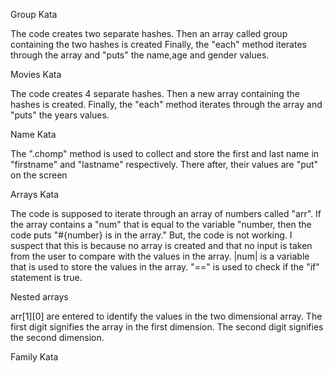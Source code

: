 Group Kata

The code creates two separate hashes.
Then an array called group containing the two hashes is created
Finally, the "each" method iterates through the array and "puts" the name,age and gender values.

Movies Kata

The code creates 4 separate hashes. Then a new array containing the hashes is created. Finally, the "each" method iterates through the array and "puts" the years values.

Name Kata

The ".chomp" method is used to collect and store the first and last name in "firstname" and "lastname" respectively. There after, their values are "put" on the screen

Arrays Kata

The code is supposed to iterate through an array of numbers called "arr". If the array contains a "num" that is equal to the variable "number, then the code puts "#{number} is in the array." But, the code is not working. I suspect that this is because no array is created and that no input is taken from the user to compare with the values in the array. |num| is a variable that is used to store the values in the array. "==" is used to check if the "if" statement is true.

Nested arrays

arr[1][0] are entered to identify the values in the two dimensional array. The first digit signifies the array in the first dimension. The second digit signifies the second dimension.

Family Kata




